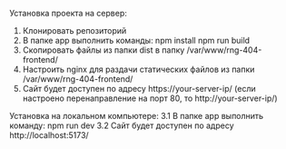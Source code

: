 Установка проекта на сервер:
1. Клонировать репозиторий
2. В папке app выполнить команды:
npm install
npm run build
3. Скопировать файлы из папки dist в папку /var/www/rng-404-frontend/
4. Настроить nginx для раздачи статических файлов из папки /var/www/rng-404-frontend/
5. Сайт будет доступен по адресу https://your-server-ip/ (если настроено перенаправление на порт 80, то http://your-server-ip/)

Установка на локальном компьютере:
3.1 В папке app выполнить команду:
npm run dev
3.2 Сайт будет доступен по адресу http://localhost:5173/